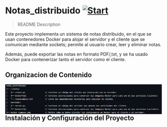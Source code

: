 # Notas_distribuido [![Start](https://cdn.jsdelivr.net/gh/sindresorhus/awesome@d7305f38d29fed78fa85652e3a63e154dd8e8829/media/badge.svg)](https://github.com/sindresorhus/awesome#readme)
> README Description

Este proyecto implementa un sistema de notas distribuido, en el que se usan contenedores Docker para alojar el servidor y el cliente que se comunican mediante sockets; permite al usuario crear, leer y eliminar notas. 

Además, puede exportar las notas en formato PDF/,txt, y se ha usado Docker para contenerizar tanto el servidor como el cliente.

## Organizacion de Contenido
<img src="content.png" align="right"/>

## Instalación y Configuración del Proyecto
